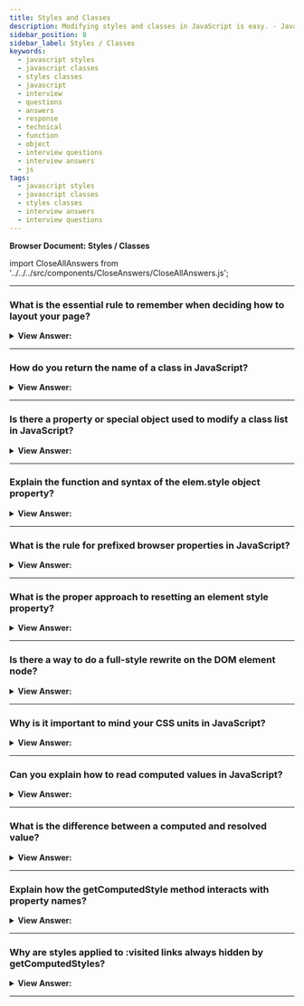 ```yaml
---
title: Styles and Classes
description: Modifying styles and classes in JavaScript is easy. - JavaScript Interview Questions & Answers
sidebar_position: 8
sidebar_label: Styles / Classes
keywords:
  - javascript styles
  - javascript classes
  - styles classes
  - javascript
  - interview
  - questions
  - answers
  - response
  - technical
  - function
  - object
  - interview questions
  - interview answers
  - js
tags:
  - javascript styles
  - javascript classes
  - styles classes
  - interview answers
  - interview questions
---
```


<head>
  <title>Styles and Classes | JavaScript Frontend Phone Interview</title>
</head>

**Browser Document: Styles / Classes**

import CloseAllAnswers from '../../../src/components/CloseAnswers/CloseAllAnswers.js';

<CloseAllAnswers />

---

### What is the essential rule to remember when deciding how to layout your page?

<details>
  <summary><strong>View Answer:</strong></summary>
  <div>
  <div><strong>Interview Response:</strong> It would be best if you always prefer to use CSS classes over the style property method. The latter should get used only when classes "can't handle it." For example, if we compute an element's coordinates dynamically and wish to set them from JavaScript, style is permitted.</div><br />
  <div><strong>Technical Response:</strong> We should always prefer CSS classes versus the style property methods. The latter should only get used if classes "can't handle it." For example, if we calculate the coordinates of an element dynamically and wish to set them from JavaScript, style is permitted. In other circumstances, such as turning the text red or adding a background icon – specifying it in CSS and then applying the class - (JavaScript can do that). That is more adaptable and simpler to support.
  </div><br />
  <div><strong className="codeExample">Code Example:</strong><br /><br />

  <div></div>

```js
let top = /* complex calculations */;
let left = /* complex calculations */;

elem.style.left = left; // e.g '123px', calculated at run-time
elem.style.top = top; // e.g '456px'
```

  </div>
  </div>
</details>

---

### How do you return the name of a class in JavaScript?

<details>
  <summary><strong>View Answer:</strong></summary>
  <div>
  <div><strong>Interview Response:</strong> The process of exposing or returning the name of a class can get achieved by using the className property.
    </div><br />
  <div><strong className="codeExample">Code Example:</strong><br /><br />

  <div></div>

```html
<body class="main page">
  <script>
    alert(document.body.className); // returns main page
  </script>
</body>
```

  </div>
  </div>
</details>

---

### Is there a property or special object used to modify a class list in JavaScript?

<details>
  <summary><strong>View Answer:</strong></summary>
  <div>
  <div><strong>Interview Response:</strong> Yes, the elem.classList is a special object with methods to add/remove/toggle a single class. So, we can operate both on the whole class string using className or on individual classes using classList.
    </div><br />
  <div><strong className="codeExample">Code Example:</strong><br /><br />

  <div></div>

```html
<body class="main page">
  <script>
    // add a class
    document.body.classList.add('article');

    alert(document.body.className); // main page article
  </script>
</body>
```

  </div>
  </div>
</details>

---

### Explain the function and syntax of the elem.style object property?

<details>
  <summary><strong>View Answer:</strong></summary>
  <div>
  <div><strong>Interview Response:</strong> The object elem.style corresponds to what is expressed in the "style" attribute. Setting elem.style.width="100px" works the same as if we had a string width:100px in the attribute style.
    </div><br />
  <div><strong className="codeExample">Code Example:</strong><br /><br />

  <div></div>

```html
<script>
  // Turns the document body background color to green
  document.body.style.backgroundColor = prompt('background color?', 'green');
</script>
```

  </div>
  </div>
</details>

---

### What is the rule for prefixed browser properties in JavaScript?

<details>
  <summary><strong>View Answer:</strong></summary>
  <div>
  <div><strong>Interview Response:</strong> Browser-prefixed properties like -moz-border-radius, -webkit-border-radius also follow the same rule; a dash means uppercase. For instance, the Mozilla border-radius property would look like this: MozBorderRadius.
    </div><br />
  <div><strong className="codeExample">Code Example:</strong><br /><br />

  <div></div>

```html
<script>
  button.style.MozBorderRadius = '5px';
  button.style.WebkitBorderRadius = '5px';
</script>
```

  </div>
  </div>
</details>

---

### What is the proper approach to resetting an element style property?

<details>
  <summary><strong>View Answer:</strong></summary>
  <div>
  <div><strong>Interview Response:</strong> We should use elem.style.display and set the value to an empty string.</div><br />
  <div><strong>Technical Response:</strong> There are two approaches to resetting a style property. The novice approach involves using the “delete elem.style.display”, but the specification does not recommend this approach. We should use elem.style.display and set the value to an empty string. If we set style.display to an empty string, then the browser generally applies CSS classes and its built-in styles as if there were no such style.display property at all.
  </div><br />
  <div><strong className="codeExample">Code Example:</strong><br /><br />

  <div></div>

```js
// if we run this code, the <body> will blink
document.body.style.display = 'none'; // hide

setTimeout(() => (document.body.style.display = ''), 1000); // back to normal
```

  </div>
  </div>
</details>

---

### Is there a way to do a full-style rewrite on the DOM element node?

<details>
  <summary><strong>View Answer:</strong></summary>
  <div>
  <div><strong>Interview Response:</strong> There’s a special property style.cssText to do a full rewrite and set the full style as a string. We rarely use this property because such assignment removes all existing styles: it does not add but replaces them. The same can be accomplished by setting an attribute: div.setAttribute('style', 'color: red...').</div><br />
  <div><strong>Technical Response:</strong> We often use style to apply particular properties.*. We can't use div.style="color: red; width: 100px" because div.style is an object that is read-only. There is a special property <em>style.cssText</em>, that does a full rewrite to set the full style as a string. Developers rarely use this property since assigning it eliminates all current styles: it does not create new styles but rather replaces them. Something necessary may get deleted on occasion. However, we may use it securely for new elements if we know it won’t destroy an existing style. Setting an attribute does the same thing: div.setAttribute('style', 'color: red...').
  </div><br />
  <div><strong className="codeExample">Code Example:</strong><br /><br />

  <div></div>

```html
<div id="div">Button</div>

<script>
  // we can set special style flags like "important" here
  div.style.cssText = `color: red !important;
    background-color: yellow;
    width: 100px;
    text-align: center;
  `;

  alert(div.style.cssText);
</script>
```

  </div>
  </div>
</details>

---

### Why is it important to mind your CSS units in JavaScript?

<details>
  <summary><strong>View Answer:</strong></summary>
  <div>
  <div><strong>Interview Response:</strong> It is essential to set our CSS style sizes, including units, to ensure proper parsing or outcomes that we present to the end-user.
    </div><br />
  <div><strong className="codeExample">Code Example:</strong><br /><br />

  <div></div>

```html
<body>
  <script>
    // doesn't work!
    document.body.style.margin = 20;
    alert(document.body.style.margin); // '' (empty string, the assignment is ignored)

    // now add the CSS unit (px) - and it works
    document.body.style.margin = '20px';
    alert(document.body.style.margin); // 20px

    alert(document.body.style.marginTop); // 20px
    alert(document.body.style.marginLeft); // 20px
  </script>
</body>
```

:::note
For instance, we should not set elem.style.top to 10, but rather to 10px. Otherwise, it would not work as intended and return a string instead of setting the top to 10px.
:::

  </div>
  </div>
</details>

---

### Can you explain how to read computed values in JavaScript?

<details>
  <summary><strong>View Answer:</strong></summary>
  <div>
  <div><strong>Interview Response:</strong> Since the style property operates only on the value of the "style" attribute, without any CSS cascade. We can’t read anything that comes from CSS classes using elem.style. We would have to find a built-in method to handle that procedure. The getComputedStyle() method extracts all the actual (computed) CSS properties and values of the specified element. The returned style is a live CSSStyleDeclaration object, which updates automatically when the element's styles are changed. Style sources can include: internal style sheets, external style sheets, inherited styles, and browser default styles. The element and the pseudo-element are the two arguments of the getComputedStyle method. The pseudo-element is a string that specifies which pseudo-element gets matched— omitted (or null) for real elements.
    </div><br />
  <div><strong className="codeExample">Code Example:</strong><br /><br />

  <div></div>

```html
<head>
  <style>
    body {
      color: red;
      margin: 5px;
    }
  </style>
</head>
<body>
  <script>
    let computedStyle = getComputedStyle(document.body);

    // now we can read the margin and the color from it

    alert(computedStyle.marginTop); // 5px
    alert(computedStyle.color); // rgb(255, 0, 0)
  </script>
</body>
```

  </div>
  </div>
</details>

---

### What is the difference between a computed and resolved value?

<details>
  <summary><strong>View Answer:</strong></summary>
  <div>
  <div><strong>Interview Response:</strong> A computed style value is the value after all CSS rules, and CSS inheritance gets applied due to the CSS cascade. A resolved style value is the one finally applied to the element. </div><br />
  <div><strong>Technical Response:</strong> We can obtain a computed style value after all CSS rules and CSS inheritance due to the CSS cascade. It may appear as height:1em or font-size:125 percent. The style value that eventually gets applied to the element is a resolved style value. Values like 1em and 125 percent are relative. The browser uses the calculated value and makes all units constant and absolute, such as height:20px or font-size:16px. Resolved values for geometry attributes may have a floating-point value, such as width:50.5px. Originally, getComputedStyle was intended to yield calculated values, but a discovery revealed that resolved values are significantly more helpful. As a result, the standard got revised. As a result, getComputedStyles returns a property's resolved value.
  </div><br /><br />

:::note
We should note that getComputedStyles returns the resolved value of a property.
:::

  </div>
</details>

---

### Explain how the getComputedStyle method interacts with property names?

<details>
  <summary><strong>View Answer:</strong></summary>
  <div>
  <div><strong>Interview Response:</strong> We should always ask for the exact (full property name) property that we want, like paddingLeft or marginTop or borderTopWidth. Otherwise, the correct result is not guaranteed.
    </div><br /><br />

:::note
If there are properties paddingLeft/paddingTop, then what should we get for getComputedStyle(elem).padding? Nothing, or maybe a “generated” value from known paddings? There is no standard rule here, but we should always ask for the full property name.
:::

  </div>
</details>

---

### Why are styles applied to :visited links always hidden by getComputedStyles?

<details>
  <summary><strong>View Answer:</strong></summary>
  <div>
  <div><strong>Interview Response:</strong> Developers use the :visited CSS pseudo-class to color visited links. However, getComputedStyle does not provide access to that color; otherwise, an arbitrary page may determine if a user clicked a link by creating it on the page and inspecting the styles. JavaScript may not recognize the styles used by :visited. Furthermore, a CSS constraint prevents the use of geometry-changing styles in :visited. That is to ensure that there is no way for a malicious page to verify if a link was visited and violated a user's privacy.
    </div>
  </div>
</details>

---
